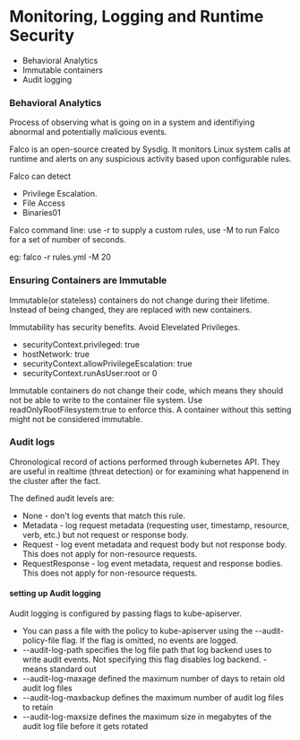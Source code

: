 # Monitoring, Logging and Runtime Security

- Behavioral Analytics
- Immutable containers
- Audit logging

### Behavioral Analytics
Process of observing what is going on in a system and identifiying abnormal and potentially malicious events.

Falco is an open-source created by Sysdig. It monitors Linux system calls at runtime and alerts on any suspicious activity based upon configurable rules.

Falco can detect
- Privilege Escalation.
- File Access
- Binaries01

Falco command line: use -r <file> to supply a custom rules, use -M <seconds> to run Falco for a set of number of seconds.

eg: falco -r rules.yml -M 20

### Ensuring Containers are Immutable

Immutable(or stateless) containers do not change during their lifetime. Instead of being changed, they are replaced with new containers.

Immutability has security benefits.
Avoid Elevelated Privileges. 
- securityContext.privileged: true
- hostNetwork: true
- securityContext.allowPrivilegeEscalation: true
- securityContext.runAsUser:root or 0

Immutable containers do not change their code, which means they should not be able to write to the container file system.
Use readOnlyRootFilesystem:true to enforce this. A container without this setting might not be considered immutable.

### Audit logs

Chronological record of actions performed through kubernetes API. They are useful in realtime (threat detection) or for examining what happenend in the cluster after the fact.

The defined audit levels are: 
- None - don't log events that match this rule.
- Metadata - log request metadata (requesting user, timestamp, resource, verb, etc.) but not request or response body.
- Request - log event metadata and request body but not response body. This does not apply for non-resource requests.
- RequestResponse - log event metadata, request and response bodies. This does not apply for non-resource requests.

#### setting up Audit logging

Audit logging is configured by passing flags to kube-apiserver.
- You can pass a file with the policy to kube-apiserver using the --audit-policy-file flag. If the flag is omitted, no events are logged.
- --audit-log-path specifies the log file path that log backend uses to write audit events. Not specifying this flag disables log backend. - means standard out
- --audit-log-maxage defined the maximum number of days to retain old audit log files
- --audit-log-maxbackup defines the maximum number of audit log files to retain
- --audit-log-maxsize defines the maximum size in megabytes of the audit log file before it gets rotated
